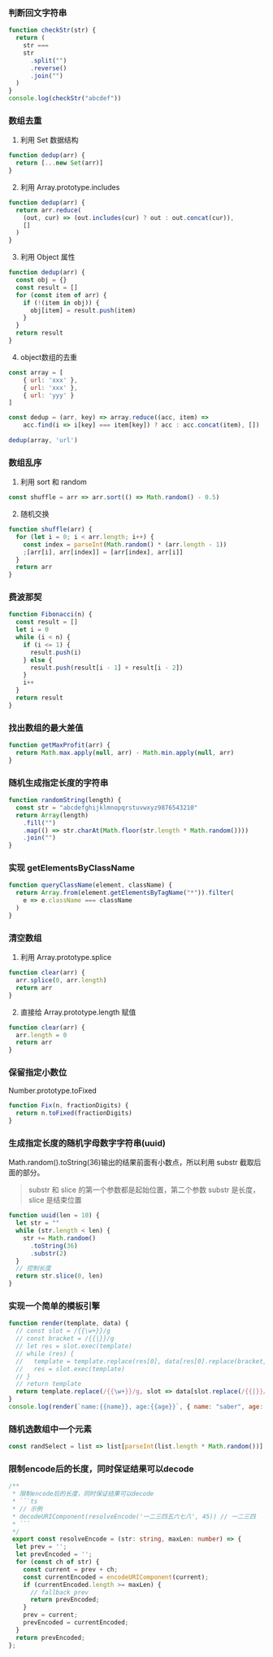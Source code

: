 ### 判断回文字符串

```js
function checkStr(str) {
  return (
    str ===
    str
      .split("")
      .reverse()
      .join("")
  )
}
console.log(checkStr("abcdef"))
```

### 数组去重

1. 利用 Set 数据结构

```js
function dedup(arr) {
  return [...new Set(arr)]
}
```

2. 利用 Array.prototype.includes

```js
function dedup(arr) {
  return arr.reduce(
    (out, cur) => (out.includes(cur) ? out : out.concat(cur)),
    []
  )
}
```

3. 利用 Object 属性

```js
function dedup(arr) {
  const obj = {}
  const result = []
  for (const item of arr) {
    if (!(item in obj)) {
      obj[item] = result.push(item)
    }
  }
  return result
}
```

4. object数组的去重

```js
const array = [
    { url: 'xxx' },
    { url: 'xxx' },
    { url: 'yyy' }
]

const dedup = (arr, key) => array.reduce((acc, item) =>
    acc.find(i => i[key] === item[key]) ? acc : acc.concat(item), [])
    
dedup(array, 'url')
```

### 数组乱序

1. 利用 sort 和 random

```js
const shuffle = arr => arr.sort(() => Math.random() - 0.5)
```

2. 随机交换

```js
function shuffle(arr) {
  for (let i = 0; i < arr.length; i++) {
    const index = parseInt(Math.random() * (arr.length - 1))
    ;[arr[i], arr[index]] = [arr[index], arr[i]]
  }
  return arr
}
```

### 费波那契

```js
function Fibonacci(n) {
  const result = []
  let i = 0
  while (i < n) {
    if (i <= 1) {
      result.push(i)
    } else {
      result.push(result[i - 1] + result[i - 2])
    }
    i++
  }
  return result
}
```

### 找出数组的最大差值

```js
function getMaxProfit(arr) {
  return Math.max.apply(null, arr) - Math.min.apply(null, arr)
}
```

### 随机生成指定长度的字符串

```js
function randomString(length) {
  const str = "abcdefghijklmnopqrstuvwxyz9876543210"
  return Array(length)
    .fill("")
    .map(() => str.charAt(Math.floor(str.length * Math.random())))
    .join("")
}
```

### 实现 getElementsByClassName

```js
function queryClassName(element, className) {
  return Array.from(element.getElementsByTagName("*")).filter(
    e => e.className === className
  )
}
```

### 清空数组

1. 利用 Array.prototype.splice

```js
function clear(arr) {
  arr.splice(0, arr.length)
  return arr
}
```

2. 直接给 Array.prototype.length 赋值

```js
function clear(arr) {
  arr.length = 0
  return arr
}
```

### 保留指定小数位

Number.prototype.toFixed

```js
function Fix(n, fractionDigits) {
  return n.toFixed(fractionDigits)
}
```

### 生成指定长度的随机字母数字字符串(uuid)

Math.random().toString(36)输出的结果前面有小数点，所以利用 substr 截取后面的部分。

> substr 和 slice 的第一个参数都是起始位置，第二个参数 substr 是长度，slice 是结束位置

```js
function uuid(len = 10) {
  let str = ""
  while (str.length < len) {
    str += Math.random()
      .toString(36)
      .substr(2)
  }
  // 控制长度
  return str.slice(0, len)
}
```

### 实现一个简单的模板引擎

```js
function render(template, data) {
  // const slot = /{{\w+}}/g
  // const bracket = /{{|}}/g
  // let res = slot.exec(template)
  // while (res) {
  //   template = template.replace(res[0], data[res[0].replace(bracket, '')])
  //   res = slot.exec(template)
  // }
  // return template
  return template.replace(/{{\w+}}/g, slot => data[slot.replace(/{{|}}/g, "")])
}
console.log(render(`name:{{name}}, age:{{age}}`, { name: "saber", age: 21 }))
```

### 随机选数组中一个元素

```js
const randSelect = list => list[parseInt(list.length * Math.random())]
```

### 限制encode后的长度，同时保证结果可以decode

```ts
/**
 * 限制encode后的长度，同时保证结果可以decode
 * ```ts
 * // 示例
 * decodeURIComponent(resolveEncode('一二三四五六七八', 45)) // 一二三四
 * ```
 */
 export const resolveEncode = (str: string, maxLen: number) => {
  let prev = '';
  let prevEncoded = '';
  for (const ch of str) {
    const current = prev + ch;
    const currentEncoded = encodeURIComponent(current);
    if (currentEncoded.length >= maxLen) {
      // fallback prev
      return prevEncoded;
    }
    prev = current;
    prevEncoded = currentEncoded;
  }
  return prevEncoded;
};
```
